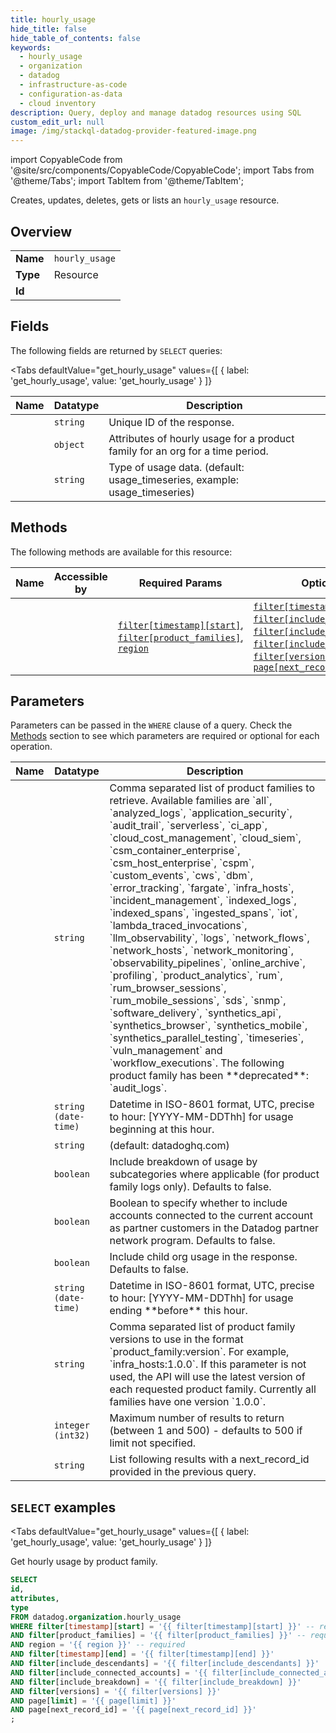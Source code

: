 ```yaml
--- 
title: hourly_usage
hide_title: false
hide_table_of_contents: false
keywords:
  - hourly_usage
  - organization
  - datadog
  - infrastructure-as-code
  - configuration-as-data
  - cloud inventory
description: Query, deploy and manage datadog resources using SQL
custom_edit_url: null
image: /img/stackql-datadog-provider-featured-image.png
---
```


import CopyableCode from '@site/src/components/CopyableCode/CopyableCode';
import Tabs from '@theme/Tabs';
import TabItem from '@theme/TabItem';

Creates, updates, deletes, gets or lists an <code>hourly_usage</code> resource.

## Overview
<table><tbody>
<tr><td><b>Name</b></td><td><code>hourly_usage</code></td></tr>
<tr><td><b>Type</b></td><td>Resource</td></tr>
<tr><td><b>Id</b></td><td><CopyableCode code="datadog.organization.hourly_usage" /></td></tr>
</tbody></table>

## Fields

The following fields are returned by `SELECT` queries:

<Tabs
    defaultValue="get_hourly_usage"
    values={[
        { label: 'get_hourly_usage', value: 'get_hourly_usage' }
    ]}
>
<TabItem value="get_hourly_usage">

<table>
<thead>
    <tr>
    <th>Name</th>
    <th>Datatype</th>
    <th>Description</th>
    </tr>
</thead>
<tbody>
<tr>
    <td><CopyableCode code="id" /></td>
    <td><code>string</code></td>
    <td>Unique ID of the response.</td>
</tr>
<tr>
    <td><CopyableCode code="attributes" /></td>
    <td><code>object</code></td>
    <td>Attributes of hourly usage for a product family for an org for a time period.</td>
</tr>
<tr>
    <td><CopyableCode code="type" /></td>
    <td><code>string</code></td>
    <td>Type of usage data. (default: usage_timeseries, example: usage_timeseries)</td>
</tr>
</tbody>
</table>
</TabItem>
</Tabs>

## Methods

The following methods are available for this resource:

<table>
<thead>
    <tr>
    <th>Name</th>
    <th>Accessible by</th>
    <th>Required Params</th>
    <th>Optional Params</th>
    <th>Description</th>
    </tr>
</thead>
<tbody>
<tr>
    <td><a href="#get_hourly_usage"><CopyableCode code="get_hourly_usage" /></a></td>
    <td><CopyableCode code="select" /></td>
    <td><a href="#parameter-filter[timestamp][start]"><code>filter[timestamp][start]</code></a>, <a href="#parameter-filter[product_families]"><code>filter[product_families]</code></a>, <a href="#parameter-region"><code>region</code></a></td>
    <td><a href="#parameter-filter[timestamp][end]"><code>filter[timestamp][end]</code></a>, <a href="#parameter-filter[include_descendants]"><code>filter[include_descendants]</code></a>, <a href="#parameter-filter[include_connected_accounts]"><code>filter[include_connected_accounts]</code></a>, <a href="#parameter-filter[include_breakdown]"><code>filter[include_breakdown]</code></a>, <a href="#parameter-filter[versions]"><code>filter[versions]</code></a>, <a href="#parameter-page[limit]"><code>page[limit]</code></a>, <a href="#parameter-page[next_record_id]"><code>page[next_record_id]</code></a></td>
    <td>Get hourly usage by product family.</td>
</tr>
</tbody>
</table>

## Parameters

Parameters can be passed in the `WHERE` clause of a query. Check the [Methods](#methods) section to see which parameters are required or optional for each operation.

<table>
<thead>
    <tr>
    <th>Name</th>
    <th>Datatype</th>
    <th>Description</th>
    </tr>
</thead>
<tbody>
<tr id="parameter-filter[product_families]">
    <td><CopyableCode code="filter[product_families]" /></td>
    <td><code>string</code></td>
    <td>Comma separated list of product families to retrieve. Available families are `all`, `analyzed_logs`, `application_security`, `audit_trail`, `serverless`, `ci_app`, `cloud_cost_management`, `cloud_siem`, `csm_container_enterprise`, `csm_host_enterprise`, `cspm`, `custom_events`, `cws`, `dbm`, `error_tracking`, `fargate`, `infra_hosts`, `incident_management`, `indexed_logs`, `indexed_spans`, `ingested_spans`, `iot`, `lambda_traced_invocations`, `llm_observability`, `logs`, `network_flows`, `network_hosts`, `network_monitoring`, `observability_pipelines`, `online_archive`, `profiling`, `product_analytics`, `rum`, `rum_browser_sessions`, `rum_mobile_sessions`, `sds`, `snmp`, `software_delivery`, `synthetics_api`, `synthetics_browser`, `synthetics_mobile`, `synthetics_parallel_testing`, `timeseries`, `vuln_management` and `workflow_executions`. The following product family has been **deprecated**: `audit_logs`.</td>
</tr>
<tr id="parameter-filter[timestamp][start]">
    <td><CopyableCode code="filter[timestamp][start]" /></td>
    <td><code>string (date-time)</code></td>
    <td>Datetime in ISO-8601 format, UTC, precise to hour: [YYYY-MM-DDThh] for usage beginning at this hour.</td>
</tr>
<tr id="parameter-region">
    <td><CopyableCode code="region" /></td>
    <td><code>string</code></td>
    <td>(default: datadoghq.com)</td>
</tr>
<tr id="parameter-filter[include_breakdown]">
    <td><CopyableCode code="filter[include_breakdown]" /></td>
    <td><code>boolean</code></td>
    <td>Include breakdown of usage by subcategories where applicable (for product family logs only). Defaults to false.</td>
</tr>
<tr id="parameter-filter[include_connected_accounts]">
    <td><CopyableCode code="filter[include_connected_accounts]" /></td>
    <td><code>boolean</code></td>
    <td>Boolean to specify whether to include accounts connected to the current account as partner customers in the Datadog partner network program. Defaults to false.</td>
</tr>
<tr id="parameter-filter[include_descendants]">
    <td><CopyableCode code="filter[include_descendants]" /></td>
    <td><code>boolean</code></td>
    <td>Include child org usage in the response. Defaults to false.</td>
</tr>
<tr id="parameter-filter[timestamp][end]">
    <td><CopyableCode code="filter[timestamp][end]" /></td>
    <td><code>string (date-time)</code></td>
    <td>Datetime in ISO-8601 format, UTC, precise to hour: [YYYY-MM-DDThh] for usage ending **before** this hour.</td>
</tr>
<tr id="parameter-filter[versions]">
    <td><CopyableCode code="filter[versions]" /></td>
    <td><code>string</code></td>
    <td>Comma separated list of product family versions to use in the format `product_family:version`. For example, `infra_hosts:1.0.0`. If this parameter is not used, the API will use the latest version of each requested product family. Currently all families have one version `1.0.0`.</td>
</tr>
<tr id="parameter-page[limit]">
    <td><CopyableCode code="page[limit]" /></td>
    <td><code>integer (int32)</code></td>
    <td>Maximum number of results to return (between 1 and 500) - defaults to 500 if limit not specified.</td>
</tr>
<tr id="parameter-page[next_record_id]">
    <td><CopyableCode code="page[next_record_id]" /></td>
    <td><code>string</code></td>
    <td>List following results with a next_record_id provided in the previous query.</td>
</tr>
</tbody>
</table>

## `SELECT` examples

<Tabs
    defaultValue="get_hourly_usage"
    values={[
        { label: 'get_hourly_usage', value: 'get_hourly_usage' }
    ]}
>
<TabItem value="get_hourly_usage">

Get hourly usage by product family.

```sql
SELECT
id,
attributes,
type
FROM datadog.organization.hourly_usage
WHERE filter[timestamp][start] = '{{ filter[timestamp][start] }}' -- required
AND filter[product_families] = '{{ filter[product_families] }}' -- required
AND region = '{{ region }}' -- required
AND filter[timestamp][end] = '{{ filter[timestamp][end] }}'
AND filter[include_descendants] = '{{ filter[include_descendants] }}'
AND filter[include_connected_accounts] = '{{ filter[include_connected_accounts] }}'
AND filter[include_breakdown] = '{{ filter[include_breakdown] }}'
AND filter[versions] = '{{ filter[versions] }}'
AND page[limit] = '{{ page[limit] }}'
AND page[next_record_id] = '{{ page[next_record_id] }}'
;
```
</TabItem>
</Tabs>
